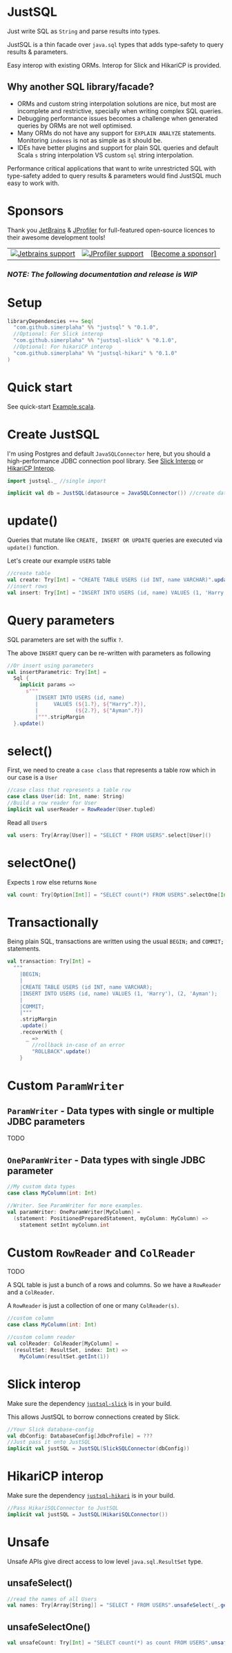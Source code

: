 # JustSQL

Just write SQL as `String` and parse results into types.

JustSQL is a thin facade over `java.sql` types that adds type-safety to query results & parameters.

Easy interop with existing ORMs. Interop for Slick and HikariCP is provided.

## Why another SQL library/facade?

- ORMs and custom string interpolation solutions are nice, but most are incomplete and restrictive, specially
  when writing complex SQL queries.
- Debugging performance issues becomes a challenge when generated queries by ORMs are not well optimised.
- Many ORMs do not have any support for `EXPLAIN ANALYZE` statements. Monitoring `indexes` is not as simple as it should
  be.
- IDEs have better plugins and support for plain SQL queries and default Scala `s` string interpolation VS custom `sql`
  string interpolation.

Performance critical applications that want to write unrestricted SQL with type-safety added
to query results & parameters would find JustSQL much easy to work with.

# Sponsors

Thank you [JetBrains](https://www.jetbrains.com/?from=SwayDB)
& [JProfiler](https://www.ej-technologies.com/products/jprofiler/overview.html)
for full-featured open-source licences to their awesome development tools!

<table>
  <tr>
    <td><a href="https://www.jetbrains.com/?from=SwayDB" target="_blank"><img src="/docs/jetbrains_logo.png" alt="Jetbrains support"/></a></td>
    <td><a href="https://www.ej-technologies.com/products/jprofiler/overview.html" target="_blank"><img src="/docs/jprofiler_logo.png" alt="JProfiler support"/></a></td>
    <td><a href="https://github.com/sponsors/simerplaha" target="_blank">[Become a sponsor]</a></td>
  </tr>
</table>

### _NOTE: The following documentation and release is WIP_

# Setup

```scala
libraryDependencies ++= Seq(
  "com.github.simerplaha" %% "justsql" % "0.1.0",
  //Optional: For Slick interop
  "com.github.simerplaha" %% "justsql-slick" % "0.1.0",
  //Optional: For hikariCP interop
  "com.github.simerplaha" %% "justsql-hikari" % "0.1.0"
)
```

# Quick start

See quick-start [Example.scala](/justsql/src/test/scala/example/Example.scala).

# Create JustSQL

I'm using Postgres and default `JavaSQLConnector` here, but you should a high-performance
JDBC connection pool library. See [Slick Interop](#slick-interop) or [HikariCP Interop](#hikaricp-interop).

```scala
import justsql._ //single import

implicit val db = JustSQL(datasource = JavaSQLConnector()) //create database instance
```

# update()

Queries that mutate like `CREATE, INSERT OR UPDATE` queries are executed via `update()` function.

Let's create our example `USERS` table

```scala
//create table
val create: Try[Int] = "CREATE TABLE USERS (id INT, name VARCHAR)".update()
//insert rows
val insert: Try[Int] = "INSERT INTO USERS (id, name) VALUES (1, 'Harry'), (2, 'Ayman')".update()
```

# Query parameters

SQL parameters are set with the suffix `?`. 

The above `INSERT` query can be re-written with parameters as following

```scala
//Or insert using parameters
val insertParametric: Try[Int] =
  Sql {
    implicit params =>
      s"""
         |INSERT INTO USERS (id, name)
         |     VALUES (${1.?}, ${"Harry".?}),
         |            (${2.?}, ${"Ayman".?})
         |""".stripMargin
  }.update()
```

# select()

First, we need to create a `case class` that represents a table row
which in our case is a `User`

```scala
//case class that represents a table row
case class User(id: Int, name: String)
//Build a row reader for User
implicit val userReader = RowReader(User.tupled)
```

Read all `User`s

```scala
val users: Try[Array[User]] = "SELECT * FROM USERS".select[User]()
```

# selectOne()

Expects `1` row else returns `None`

```scala
val count: Try[Option[Int]] = "SELECT count(*) FROM USERS".selectOne[Int]()
```

# Transactionally

Being plain SQL, transactions are written using the usual `BEGIN;` and `COMMIT;` statements.

```scala
val transaction: Try[Int] =
  """
    |BEGIN;
    |
    |CREATE TABLE USERS (id INT, name VARCHAR);
    |INSERT INTO USERS (id, name) VALUES (1, 'Harry'), (2, 'Ayman');
    |
    |COMMIT;
    |"""
    .stripMargin
    .update()
    .recoverWith {
      _ =>
        //rollback in-case of an error
        "ROLLBACK".update()
    }
```

# Custom `ParamWriter`

## `ParamWriter` - Data types with single or multiple JDBC parameters

TODO

## `OneParamWriter` - Data types with single JDBC parameter

```scala
//My custom data types
case class MyColumn(int: Int)

//Writer. See ParamWriter for more examples.
val paramWriter: OneParamWriter[MyColumn] =
  (statement: PositionedPreparedStatement, myColumn: MyColumn) =>
    statement setInt myColumn.int
```

# Custom `RowReader` and `ColReader`

TODO

A SQL table is just a bunch of a rows and columns. So we have a `RowReader` and a `ColReader`.

A `RowReader` is just a collection of one or many `ColReader(s)`.

```scala
//custom column
case class MyColumn(int: Int)

//custom column reader
val colReader: ColReader[MyColumn] =
  (resultSet: ResultSet, index: Int) =>
    MyColumn(resultSet.getInt(1))
```

# Slick interop

Make sure the dependency [`justsql-slick`](#setup) is in your build.

This allows JustSQL to borrow connections created by Slick.

```scala
//Your Slick database-config 
val dbConfig: DatabaseConfig[JdbcProfile] = ???
//Just pass it onto JustSQL
implicit val justSQL = JustSQL(SlickSQLConnector(dbConfig))
```

# HikariCP interop

Make sure the dependency [`justsql-hikari`](#setup) is in your build.

```scala
//Pass HikariSQLConnector to JustSQL
implicit val justSQL = JustSQL(HikariSQLConnector())
```

# Unsafe

Unsafe APIs give direct access to low level `java.sql.ResultSet` type.

## unsafeSelect()

```scala
//read the names of all Users
val names: Try[Array[String]] = "SELECT * FROM USERS".unsafeSelect(_.getString("name"))
```

## unsafeSelectOne()

```scala
val unsafeCount: Try[Int] = "SELECT count(*) as count FROM USERS".unsafeSelectOne(_.getInt("count"))
```


